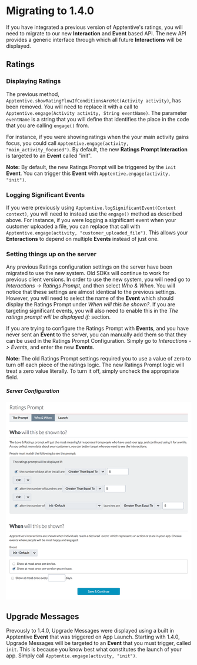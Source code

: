 # Migrating to 1.4.0

If you have integrated a previous version of Apptentive's ratings, you will need to migrate to our new
**Interaction** and **Event** based API. The new API provides a generic interface through which all future
**Interactions** will be displayed.

## Ratings

### Displaying Ratings

The previous method, `Apptentive.showRatingFlowIfConditionsAreMet(Activity activity)`, has been removed. You will need to
replace it with a call to `Apptentive.engage(Activity activity, String eventName)`. The parameter `eventName` is a
string that you will define that identifies the place in the code that you are calling `engage()` from.

For instance, if you were showing ratings when the your main activity gains focus, you could call
`Apptentive.engage(activity, "main_activity_focused")`. By default, the new **Ratings Prompt Interaction** is targeted
to an **Event** called "init".

**Note:** By default, the new Ratings Prompt will be triggered by the `init` **Event**. You can trigger this **Event**
with `Apptentive.engage(activity, "init")`.

### Logging Significant Events

If you were previously using `Apptentive.logSignificantEvent(Context context)`, you will need to instead use the
`engage()` method as described above. For instance, if you were logging a significant event when your customer uploaded
a file, you can replace that call with `Apptentive.engage(activity, "customer_uploaded_file")`. This allows your
**Enteractions** to depend on multiple **Events** instead of just one.

### Setting things up on the server

Any previous Ratings configuration settings on the server have been migrated to use the new system. Old SDKs will
continue to work for previous client versions. In order to use the new system, you will need go to
*Interactions -> Ratings Prompt*, and then select *Who &amp; When*. You will notice that these settings are almost
identical to the previous settings. However, you will need to select the name of the **Event** which should display the
Ratings Prompt under *When will this be shown?*. If you are targeting significant events, you will also need to enable
this in the *The ratings prompt will be displayed if:* section.

If you are trying to configure the Ratings Prompt with **Events**, and you have never sent an **Event** to the server,
you can manually add them so that they can be used in the Ratings Prompt Configuration. Simply go to *Interactions ->
Events*, and enter the new **Events**.

**Note:** The old Ratings Prompt settings required you to use a value of zero to turn off each piece of the ratings
logic. The new Ratings Prompt logic will treat a zero value literally. To turn it off, simply uncheck the appropriate
field.

##### Server Configuration

![Using Custom Events](https://raw.githubusercontent.com/apptentive/apptentive-android/master/etc/screenshots/ratings_prompt_interaction_config.png)

## Upgrade Messages

Prevously to 1.4.0, Upgrade Messages were displayed using a built in Apptentive **Event** that was triggered on App
Launch. Starting with 1.4.0, Upgrade Messages will be targeted to an **Event** that you must trigger, called `init`.
This is because you know best what constitutes the launch of your app. Simply call `Apptentie.engage(activity, "init")`.